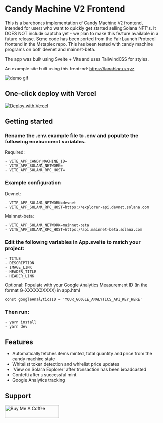 # Candy Machine V2 Frontend

This is a barebones implementation of Candy Machine V2 frontend, intended for users who want to quickly get started selling Solana NFT's. It DOES NOT include captcha yet - we plan to make this feature available in a future release. Some code has been ported from the Fair Launch Protocol frontend in the Metaplex repo. This has been tested with candy machine programs on both devnet and mainnet-beta.

The app was built using Svelte + Vite and uses TailwindCSS for styles.

An example site built using this frontend: https://lanablocks.xyz

![demo gif](https://github.com/alvinsga/candy-machine-v2/blob/master/static/demo.gif 'Demo Gif')

## One-click deploy with Vercel

[![Deploy with Vercel](https://vercel.com/button)](<https://vercel.com/new/clone?repository-url=https%3A%2F%2Fgithub.com%2Falvinsga%2Fcandy-machine-v2&env=VITE_APP_CANDY_MACHINE_ID,VITE_APP_SOLANA_NETWORK,VITE_APP_SOLANA_RPC_HOST&envDescription=Populate%20your%20candy%20machine%20public%20key%2C%20the%20solana%20network(devnet%2Fmainet)%20and%20the%20RPC%20URL>)

## Getting started

### Rename the .env.example file to .env and populate the following environment variables:

Required:

```
- VITE_APP_CANDY_MACHINE_ID=
- VITE_APP_SOLANA_NETWORK=
- VITE_APP_SOLANA_RPC_HOST=
```

### Example configuration

Devnet:

```
- VITE_APP_SOLANA_NETWORK=devnet
- VITE_APP_SOLANA_RPC_HOST=https://explorer-api.devnet.solana.com
```

Mainnet-beta:

```
- VITE_APP_SOLANA_NETWORK=mainnet-beta
- VITE_APP_SOLANA_RPC_HOST=https://api.mainnet-beta.solana.com
```

### Edit the following variables in App.svelte to match your project:

```
- TITLE
- DESCRIPTION
- IMAGE_LINK
- HEADER_TITLE
- HEADER_LINK
```

Optional:
Populate with your Google Analytics Measurement ID (in the format G-XXXXXXXXXX) in app.html

```
const googleAnalyticsID = 'YOUR_GOOGLE_ANALYTICS_API_KEY_HERE'
```

### Then run:

```
- yarn install
- yarn dev
```

## Features

- Automatically fetches items minted, total quantity and price from the candy machine state
- Whitelist token detection and whitelist price updates
- 'View on Solana Explorer' after transaction has been broadcasted
- Confetti after a successful mint
- Google Analytics tracking

## Support

<a href="https://www.buymeacoffee.com/alvinsga" target="_blank"><img src="https://cdn.buymeacoffee.com/buttons/default-orange.png" alt="Buy Me A Coffee" height="41" width="174"></a>
